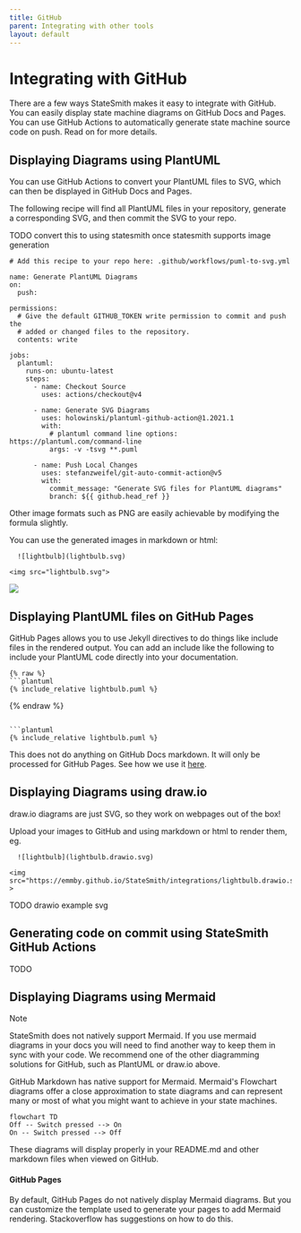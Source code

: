 ```yaml
---
title: GitHub
parent: Integrating with other tools
layout: default
---
```


# Integrating with GitHub

There are a few ways StateSmith makes it easy to integrate with GitHub. You can easily display state machine diagrams on GitHub Docs and Pages. You can use GitHub Actions to automatically generate state machine source code on push. Read on for more details.

## Displaying Diagrams using PlantUML

You can use GitHub Actions to convert your PlantUML files to SVG, which can then be displayed in GitHub Docs and Pages.

The following recipe will find all PlantUML files in your repository, generate a corresponding SVG, and then commit the SVG to your repo.

TODO convert this to using statesmith once statesmith supports image generation

```
# Add this recipe to your repo here: .github/workflows/puml-to-svg.yml

name: Generate PlantUML Diagrams
on:
  push:

permissions:
  # Give the default GITHUB_TOKEN write permission to commit and push the
  # added or changed files to the repository.
  contents: write

jobs:
  plantuml:
    runs-on: ubuntu-latest
    steps:
      - name: Checkout Source
        uses: actions/checkout@v4

      - name: Generate SVG Diagrams
        uses: holowinski/plantuml-github-action@1.2021.1
        with:
          # plantuml command line options: https://plantuml.com/command-line 
          args: -v -tsvg **.puml

      - name: Push Local Changes
        uses: stefanzweifel/git-auto-commit-action@v5
        with:
          commit_message: "Generate SVG files for PlantUML diagrams"
          branch: ${{ github.head_ref }}
```

Other image formats such as PNG are easily achievable by modifying the formula slightly.

You can use the generated images in markdown or html:

```
  ![lightbulb](lightbulb.svg)
```
```
<img src="lightbulb.svg">
```
<img src="lightbulb.svg">


## Displaying PlantUML files on GitHub Pages

GitHub Pages allows you to use Jekyll directives to do things like include files in the rendered output.
You can add an include like the following to include your PlantUML code directly into your documentation.

```
{% raw %}
```plantuml
{% include_relative lightbulb.puml %}
```
{% endraw %}
```

```plantuml
{% include_relative lightbulb.puml %}
```

This does not do anything on GitHub Docs markdown. It will only be processed for GitHub Pages. See how we use it [here](https://github.com/emmby/StateSmith/edit/main/docs/integrations/github.md).


## Displaying Diagrams using draw.io

draw.io diagrams are just SVG, so they work on webpages out of the box!

Upload your images to GitHub and using markdown or html to render them, eg. 

```
  ![lightbulb](lightbulb.drawio.svg)
```
```
<img src="https://emmby.github.io/StateSmith/integrations/lightbulb.drawio.svg" >
```

TODO drawio example svg

## Generating code on commit using StateSmith GitHub Actions

TODO




## Displaying Diagrams using Mermaid

> [!NOTE]
> StateSmith does not natively support Mermaid. If you use mermaid diagrams in your docs
> you will need to find another way to keep them in sync with your code. We recommend
> one of the other diagramming solutions for GitHub, such as PlantUML or draw.io above.

GitHub Markdown has native support for Mermaid. Mermaid's Flowchart diagrams offer a close approximation 
to state diagrams and can represent many or most of what you might want to achieve in your state machines.

```mermaid
flowchart TD
Off -- Switch pressed --> On
On -- Switch pressed --> Off
```
These diagrams will display properly in your README.md and other markdown files when viewed on GitHub.

#### GitHub Pages

By default, GitHub Pages do not natively display Mermaid diagrams. But you can customize the template
used to generate your pages to add Mermaid rendering. Stackoverflow has suggestions on how to do this.
